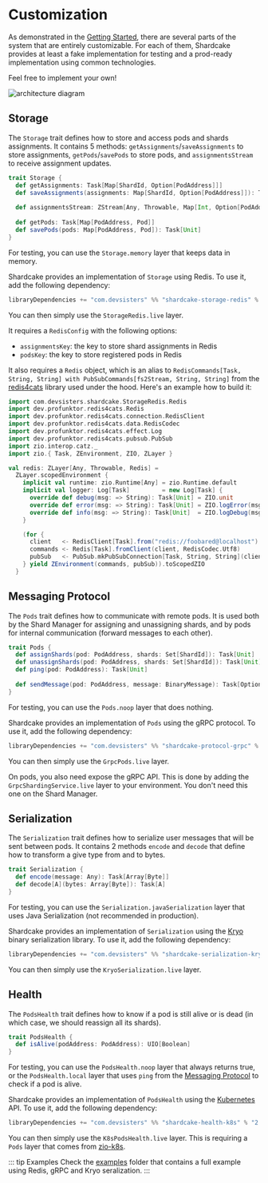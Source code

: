 # Customization

As demonstrated in the [Getting Started](README.md#key-components), there are several parts of the system that are entirely customizable.
For each of them, Shardcake provides at least a fake implementation for testing and a prod-ready implementation using common technologies. 

Feel free to implement your own!

![architecture diagram](/shardcake/arch.png)

## Storage

The `Storage` trait defines how to store and access pods and shards assignments.
It contains 5 methods: `getAssignments`/`saveAssignments` to store assignments, `getPods`/`savePods` to store pods, and `assignmentsStream` to receive assignment updates.

```scala
trait Storage {
  def getAssignments: Task[Map[ShardId, Option[PodAddress]]]
  def saveAssignments(assignments: Map[ShardId, Option[PodAddress]]): Task[Unit]
  
  def assignmentsStream: ZStream[Any, Throwable, Map[Int, Option[PodAddress]]]
  
  def getPods: Task[Map[PodAddress, Pod]]
  def savePods(pods: Map[PodAddress, Pod]): Task[Unit]
}
```

For testing, you can use the `Storage.memory` layer that keeps data in memory.

Shardcake provides an implementation of `Storage` using Redis. To use it, add the following dependency:
```scala
libraryDependencies += "com.devsisters" %% "shardcake-storage-redis" % "2.0.0"
```
You can then simply use the `StorageRedis.live` layer.

It requires a `RedisConfig` with the following options:
- `assignmentsKey`: the key to store shard assignments in Redis
- `podsKey`: the key to store registered pods in Redis

It also requires a `Redis` object, which is an alias to `RedisCommands[Task, String, String] with PubSubCommands[fs2Stream, String, String]` from the [redis4cats](https://redis4cats.profunktor.dev/) library used under the hood.
Here's an example how to build it:

```scala
import com.devsisters.shardcake.StorageRedis.Redis
import dev.profunktor.redis4cats.Redis
import dev.profunktor.redis4cats.connection.RedisClient
import dev.profunktor.redis4cats.data.RedisCodec
import dev.profunktor.redis4cats.effect.Log
import dev.profunktor.redis4cats.pubsub.PubSub
import zio.interop.catz._
import zio.{ Task, ZEnvironment, ZIO, ZLayer }

val redis: ZLayer[Any, Throwable, Redis] =
  ZLayer.scopedEnvironment {
    implicit val runtime: zio.Runtime[Any] = zio.Runtime.default
    implicit val logger: Log[Task]         = new Log[Task] {
      override def debug(msg: => String): Task[Unit] = ZIO.unit
      override def error(msg: => String): Task[Unit] = ZIO.logError(msg)
      override def info(msg: => String): Task[Unit]  = ZIO.logDebug(msg)
    }

    (for {
      client   <- RedisClient[Task].from("redis://foobared@localhost")
      commands <- Redis[Task].fromClient(client, RedisCodec.Utf8)
      pubSub   <- PubSub.mkPubSubConnection[Task, String, String](client, RedisCodec.Utf8)
    } yield ZEnvironment(commands, pubSub)).toScopedZIO
  }
```

## Messaging Protocol

The `Pods` trait defines how to communicate with remote pods.
It is used both by the Shard Manager for assigning and unassigning shards, and by pods for internal communication (forward messages to each other).

```scala
trait Pods {
  def assignShards(pod: PodAddress, shards: Set[ShardId]): Task[Unit]
  def unassignShards(pod: PodAddress, shards: Set[ShardId]): Task[Unit]
  def ping(pod: PodAddress): Task[Unit]
  
  def sendMessage(pod: PodAddress, message: BinaryMessage): Task[Option[Array[Byte]]]
}
```
For testing, you can use the `Pods.noop` layer that does nothing.

Shardcake provides an implementation of `Pods` using the gRPC protocol. To use it, add the following dependency:
```scala
libraryDependencies += "com.devsisters" %% "shardcake-protocol-grpc" % "2.0.0"
```
You can then simply use the `GrpcPods.live` layer.

On pods, you also need expose the gRPC API. This is done by adding the `GrpcShardingService.live` layer to your environment. You don't need this one on the Shard Manager.

## Serialization

The `Serialization` trait defines how to serialize user messages that will be sent between pods.
It contains 2 methods `encode` and `decode` that define how to transform a give type from and to bytes.

```scala
trait Serialization {
  def encode(message: Any): Task[Array[Byte]]
  def decode[A](bytes: Array[Byte]): Task[A]
}
```
For testing, you can use the `Serialization.javaSerialization` layer that uses Java Serialization (not recommended in production).

Shardcake provides an implementation of `Serialization` using the [Kryo](https://github.com/EsotericSoftware/kryo) binary serialization library. To use it, add the following dependency:
```scala
libraryDependencies += "com.devsisters" %% "shardcake-serialization-kryo" % "2.0.0"
```
You can then simply use the `KryoSerialization.live` layer.

## Health

The `PodsHealth` trait defines how to know if a pod is still alive or is dead (in which case, we should reassign all its shards).

```scala
trait PodsHealth {
  def isAlive(podAddress: PodAddress): UIO[Boolean]
}
```
For testing, you can use the `PodsHealth.noop` layer that always returns true, or the `PodsHealth.local` layer that uses `ping` from the [Messaging Protocol](#messaging-protocol) to check if a pod is alive.

Shardcake provides an implementation of `PodsHealth` using the [Kubernetes](https://kubernetes.io) API. To use it, add the following dependency:
```scala
libraryDependencies += "com.devsisters" %% "shardcake-health-k8s" % "2.0.0"
```
You can then simply use the `K8sPodsHealth.live` layer. This is requiring a `Pods` layer that comes from [zio-k8s](https://coralogix.github.io/zio-k8s/docs/overview/overview_gettingstarted).

::: tip Examples
Check the [examples](https://github.com/devsisters/shardcake/tree/series/2.x/examples/src/main/scala/example/complex) folder that contains a full example using Redis, gRPC and Kryo seralization.
:::